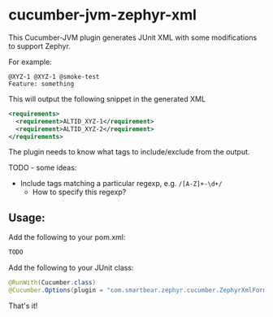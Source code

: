# cucumber-jvm-zephyr-xml

This Cucumber-JVM plugin generates JUnit XML with some modifications
to support Zephyr.

For example:

```gherkin
@XYZ-1 @XYZ-1 @smoke-test
Feature: something
```

This will output the following snippet in the generated XML

```xml
<requirements>
  <requirement>ALTID_XYZ-1</requirement>
  <requirement>ALTID_XYZ-2</requirement>
</requirements>
```

The plugin needs to know what tags to include/exclude from the output.

TODO - some ideas:
- Include tags matching a particular regexp, e.g. `/[A-Z]+-\d+/`
  - How to specify this regexp?
  
## Usage:

Add the following to your pom.xml:

```xml
TODO
```

Add the following to your JUnit class:

```java
@RunWith(Cucumber.class)
@Cucumber.Options(plugin = "com.smartbear.zephyr.cucumber.ZephyrXmlFormatter")
```

That's it!


